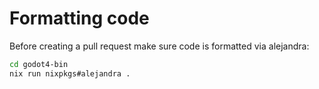 # Formatting code

Before creating a pull request make sure code is formatted via alejandra:

```bash
cd godot4-bin
nix run nixpkgs#alejandra .
```